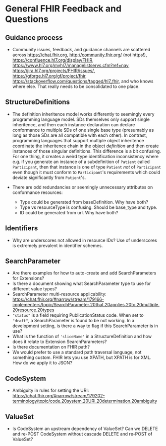 # General FHIR Feedback and Questions

## Guidance process

- Community issues, feedback, and guidance channels are scattered across https://chat.fhir.org, http://community.fhir.org/ (not https!), https://confluence.hl7.org/display/FHIR, https://www.hl7.org/myhl7/managelistservs.cfm?ref=nav, https://jira.hl7.org/projects/FHIR/issues/, https://gforge.hl7.org/gf/project/fhir, https://stackoverflow.com/questions/tagged/hl7_fhir, and who knows where else. That really needs to be consolidated to one place.

## StructureDefinitions

- The definition inheritence model works differently to seemingly every programming language model. SDs themselves only support single inheritence, and then each instance declaration can declare conformance to multiple SDs of one single base type (presumably as long as those SDs are all compatible with each other). In contrast, programming languages that support multiple object inheritence coordinate the inheritence chain in the object _definition_ and then create instances of those singular definitions. This difference is a bit confusing. For one thing, it creates a weird type identification inconsistency where e.g. if you generate an instance of a subdefinition of `Patient` called `Participant`, then that instance is one of type `Patient` _not_ of `Participant` even though it must conform to `Participant`'s requirements which could deviate significantly from `Patient`'s.

- There are odd redundancies or seemingly unnecessary attributes on conformance resources:
  - Type could be generated from baseDefinition. Why have both?
  - Type vs resourceType is confusing. Should be base_type and type.
  - ID could be generated from url. Why have both?

## Identifiers

- Why are underscores not allowed in resource IDs? Use of underscores is extremely prevalent in identifier schemes.

## SearchParameter

- Are there examples for how to auto-create and add SearchParameters for Extensions?
- Is there a document showing what SearchParameter type to use for different value types?
- SearchParameter multi-resource applicability: <https://chat.fhir.org/#narrow/stream/179166-implementers/topic/SearchParameter.20that.20applies.20to.20multiple.20resource.20types>
- `"status"` is a field requiring PublicationStatus code. When set to `"draft"`, a SearchParameter is found to be not working. In a development setting, is there a way to flag if this SearchParameter is in use?
- What is the function of `'sliceName'` in a StructureDefinition and how does it relate to Extension SearchParameters?
- Is there documentation on FHIR path? 
- We would prefer to use a standard path traversal language, not something custom. FHIR lets you use XPATH, but XPATH is for XML. How do we apply it to JSON?

## CodeSystem

- Ambiguity in rules for setting the URI: <https://chat.fhir.org/#narrow/stream/179202-terminology/topic/code.20system.20URI.20determination.20ambiguity>

## ValueSet

- Is CodeSystem an upstream dependency of ValueSet? Can we DELETE and re-POST CodeSystem without cascade DELETE and re-POST of ValueSet?
